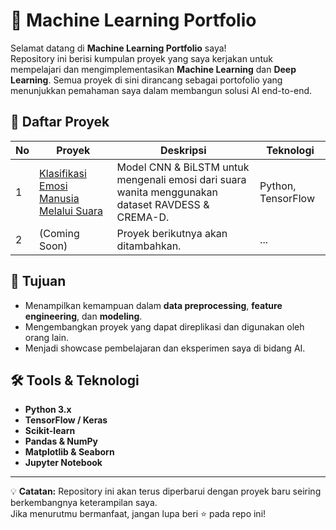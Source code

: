 # 🤖 Machine Learning Portfolio

Selamat datang di **Machine Learning Portfolio** saya!  
Repository ini berisi kumpulan proyek yang saya kerjakan untuk mempelajari dan mengimplementasikan **Machine Learning** dan **Deep Learning**. Semua proyek di sini dirancang sebagai portofolio yang menunjukkan pemahaman saya dalam membangun solusi AI end-to-end.

## 📌 Daftar Proyek
| No | Proyek | Deskripsi | Teknologi |
|----|--------|-----------|-----------|
| 1  | [Klasifikasi Emosi Manusia Melalui Suara](./proyek-klasifikasi-emosi) | Model CNN & BiLSTM untuk mengenali emosi dari suara wanita menggunakan dataset RAVDESS & CREMA-D. | Python, TensorFlow |
| 2  | (Coming Soon) | Proyek berikutnya akan ditambahkan. | ... |

## 🎯 Tujuan
- Menampilkan kemampuan dalam **data preprocessing**, **feature engineering**, dan **modeling**.
- Mengembangkan proyek yang dapat direplikasi dan digunakan oleh orang lain.
- Menjadi showcase pembelajaran dan eksperimen saya di bidang AI.

## 🛠️ Tools & Teknologi
- **Python 3.x**
- **TensorFlow / Keras**
- **Scikit-learn**
- **Pandas & NumPy**
- **Matplotlib & Seaborn**
- **Jupyter Notebook**

---

💡 **Catatan:** Repository ini akan terus diperbarui dengan proyek baru seiring berkembangnya keterampilan saya.  
Jika menurutmu bermanfaat, jangan lupa beri ⭐ pada repo ini!
